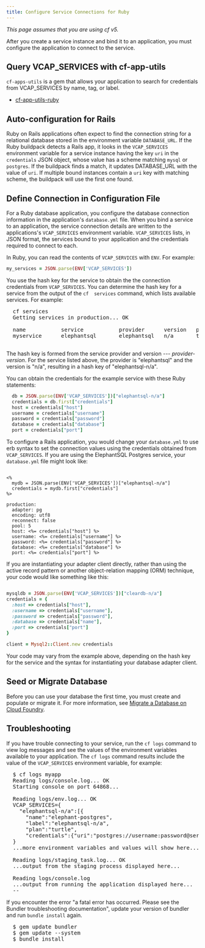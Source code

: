 ```yaml
---
title: Configure Service Connections for Ruby
---
```


_This page assumes that you are using cf v5._

After you create a service instance and bind it to an application, you must 
configure the application to connect to the service.

## <a id='cf-app-utils'></a>Query VCAP\_SERVICES with cf-app-utils ##

`cf-apps-utils` is a gem that allows your application to search for credentials 
from VCAP\_SERVICES by name, tag, or label.

* [cf-app-utils-ruby](https://github.com/cloudfoundry/cf-app-utils-ruby)

## <a id='auto-config'></a>Auto-configuration for Rails ##

Ruby on Rails applications often expect to find the connection string for a 
relational database stored in the environment variable `DATABASE_URL`. 
If the Ruby buildpack detects a Rails app, it looks in the `VCAP_SERVICES` 
environment variable for a service instance having the key `uri` in the 
`credentials` JSON object, whose value has a scheme matching `mysql` or 
`postgres`. 
If the buildpack finds a match, it updates DATABASE\_URL with the value of 
`uri`. 
If multiple bound instances contain a `uri` key with matching scheme, the 
buildpack will use the first one found.

## <a id='config-file'></a>Define Connection in Configuration File ##

For a Ruby database application, you configure the database connection 
information in the application's `database.yml` file. 
When you bind a service to an application, the service connection details are 
written to the applications's `VCAP_SERVICES` environment variable. 
`VCAP_SERVICES` lists, in JSON format, the services bound to your application 
and the credentials required to connect to each.

In Ruby, you can read the contents of `VCAP_SERVICES` with `ENV`. For example:

~~~ruby
my_services = JSON.parse(ENV['VCAP_SERVICES'])
~~~

You use the hash key for the service to obtain the the connection credentials 
from `VCAP_SERVICES`. 
You can determine the hash key for a service from the output of the `cf 
services` command, which lists available services. For example:

<pre class="terminal">
  cf services
  Getting services in production... OK

  name           service           provider      version   plan     bound apps
  myservice      elephantsql       elephantsql   n/a       turtle   myapp

</pre>

The hash key is formed from the service provider and version --- 
*provider-version*. 
For the service listed above, the provider is "elephantsql" and the version is 
"n/a", resulting in a hash key of "elephantsql-n/a".

You can obtain the credentials for the example service with these Ruby 
statements:

~~~ruby
  db = JSON.parse(ENV['VCAP_SERVICES'])["elephantsql-n/a"]
  credentials = db.first["credentials"]
  host = credentials["host"]
  username = credentials["username"]
  password = credentials["password"]
  database = credentials["database"]
  port = credentials["port"]
~~~

To configure a Rails application, you would change your `database.yml` to use 
erb syntax to set the connection values using the credentials obtained from 
`VCAP_SERVICES`. 
If you are using the ElephantSQL Postgres service, your `database.yml` file 
might look like:

~~~

<%
  mydb = JSON.parse(ENV['VCAP_SERVICES'])["elephantsql-n/a"]
  credentials = mydb.first["credentials"]
%>

production:
  adapter: pg
  encoding: utf8
  reconnect: false
  pool: 5
  host: <%= credentials["host"] %>
  username: <%= credentials["username"] %>
  password: <%= credentials["password"] %>
  database: <%= credentials["database"] %>
  port: <%= credentials["port"] %>

~~~

If you are instantiating your adapter client directly, rather than using the 
active record pattern or another object-relation mapping (ORM) technique, your 
code would like something like this:

~~~ruby

mysqldb = JSON.parse(ENV['VCAP_SERVICES'])["cleardb-n/a"]
credentials = {
  :host => credentials["host"],
  :username => credentials["username"],
  :password => credentials["password"],
  :database => credentials["name"],
  :port => credentials["port"]
}

client = Mysql2::Client.new credentials

~~~

Your code may vary from the example above, depending on the hash key for the 
service and the syntax for instantiating your database adapter client.


## <a id='migrate'></a>Seed or Migrate Database ##

Before you can use your database the first time, you must create and populate 
or migrate it. 
For more information, see [Migrate a Database on Cloud 
Foundry](./migrate-db.html).

## <a id='troubleshooting'></a>Troubleshooting ##

If you have trouble connecting to your service, run the `cf logs` command to 
view log messages and see the values of the environment variables available to 
your application. 
The `cf logs` command results include the value of the `VCAP_SERVICES` 
environment variable, for example:

<pre class="terminal">
  $ cf logs myapp
  Reading logs/console.log... OK
  Starting console on port 64868...

  Reading logs/env.log... OK
  VCAP_SERVICES={
    "elephantsql-n/a":[{
      "name":"elephant-postgres",
      "label":"elephantsql-n/a",
      "plan":"turtle",
      "credentials":{"uri":"postgres://username:password@server.example.com:5432/uniqid"}}]
  }
  ...more environment variables and values will show here...

  Reading logs/staging_task.log... OK
  ...output from the staging process displayed here...

  Reading logs/console.log
  ...output from running the application displayed here...
  --
</pre>

If you encounter the error "a fatal error has occurred. 
Please see the Bundler troubleshooting documentation", update your version of 
bundler and run `bundle install` again.

<pre class="terminal">
  $ gem update bundler
  $ gem update --system
  $ bundle install
</pre>